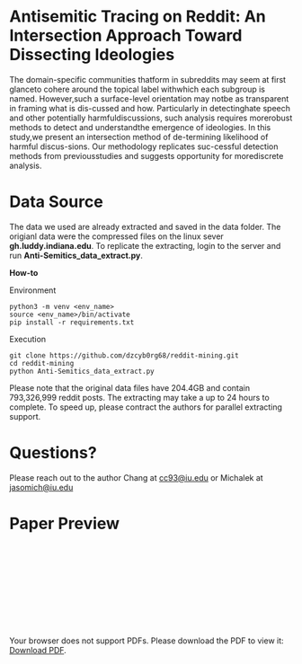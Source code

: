 # Antisemitic Tracing on Reddit: An Intersection Approach Toward Dissecting Ideologies

The   domain-specific   communities   thatform in subreddits may seem at first glanceto  cohere  around  the  topical  label  withwhich each subgroup is named.  However,such  a  surface-level  orientation  may  notbe as transparent in framing what is dis-cussed and how.  Particularly in detectinghate speech and other potentially harmfuldiscussions,  such  analysis  requires  morerobust  methods  to  detect  and  understandthe emergence of ideologies. In this study,we present an intersection method of de-termining  likelihood  of  harmful  discus-sions.    Our  methodology  replicates  suc-cessful  detection  methods  from  previousstudies and suggests opportunity for morediscrete analysis.

# Data Source

The data we used are already extracted and saved in the data folder. The origianl data were the compressed files on the linux sever **gh.luddy.indiana.edu**. To replicate the extracting, login to the server and run **Anti-Semitics_data_extract.py**.

**How-to**

Environment
```
python3 -m venv <env_name>
source <env_name>/bin/activate
pip install -r requirements.txt
```

Execution
```
git clone https://github.com/dzcyb0rg68/reddit-mining.git
cd reddit-mining
python Anti-Semitics_data_extract.py
```

Please note that the original data files have 204.4GB and contain 793,326,999 reddit posts. The extracting may take a up to 24 hours to complete. To speed up, please contract the authors for parallel extracting support. 


# Questions?

Please reach out to the author Chang at cc93@iu.edu or Michalek at jasomich@iu.edu

# Paper Preview

<object data="https://github.com/dzcyb0rg68/reddit-mining/raw/master/report/Final%20Project%20-%20Antisemitic%20Tracing%20on%20Reddit%20(Chang-Han%20and%20Michalek).pdf" type="application/pdf" width="700px" height="700px">
    <embed src="https://github.com/dzcyb0rg68/reddit-mining/raw/master/report/Final%20Project%20-%20Antisemitic%20Tracing%20on%20Reddit%20(Chang-Han%20and%20Michalek).pdf">
        <p>Your browser does not support PDFs. Please download the PDF to view it: <a href="https://github.com/dzcyb0rg68/reddit-mining/raw/master/report/Final%20Project%20-%20Antisemitic%20Tracing%20on%20Reddit%20(Chang-Han%20and%20Michalek).pdf">Download PDF</a>.</p>
    </embed>
</object>
